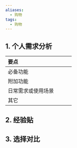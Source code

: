 ```yaml
---
aliases:
  - 购物
tags:
  - 购物
---
```

## 1. 个人需求分析 
| 要点        |     |     |     |
| :-------- | :-- | :-- | --- |
| 必备功能      |     |     |     |
| 附加功能      |     |     |     |
| 日常需求或使用场景 |     |     |     |
| 其它        |     |     |     |
## 2. 经验贴 

## 3. 选择对比 
